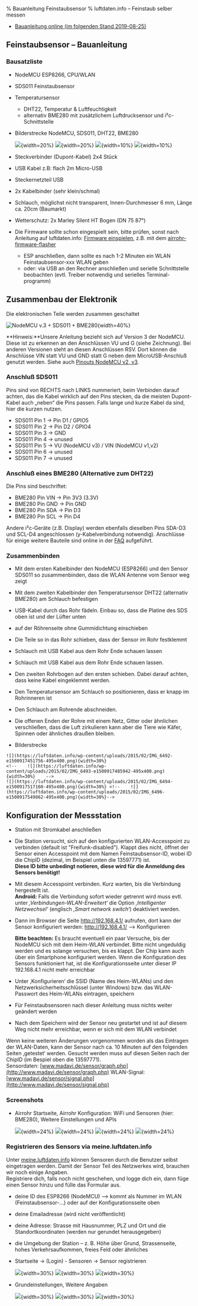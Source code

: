 % Bauanleitung Feinstaubsensor
% luftdaten.info – Feinstaub selber messen

* [Bauanleitung online (im folgenden Stand 2019-08-25)](https://luftdaten.info/feinstaubsensor-bauen/)

<!--
* [3. Zusammenbau der Elektronik][2]
* [4. Messstation fertigstellen][3]
* [5. Konfiguration der Messstation][4]
-->

## Feinstaubsensor – Bauanleitung

### Bausatzliste

* NodeMCU ESP8266, CPU/WLAN 
* SDS011 Feinstaubsensor
* Temperatursensor 
    * DHT22, Temperatur & Luftfeuchtigkeit 
    * alternativ BME280 mit zusätzlichem Luftdrucksensor und i²c-Schnittstelle

* Bilderstrecke NodeMCU, SDS011, DHT22, BME280
    
    ![](https://luftdaten.info/wp-content/uploads/2018/02/Foto_NodeMCU-300x235.jpg){width=20%}
    ![](https://luftdaten.info/wp-content/uploads/2018/02/Foto_SDS011-300x261.jpg){width=20%}
    ![](https://luftdaten.info/wp-content/uploads/2018/02/Foto_DHT22-245x300.jpg){width=10%}
    ![](img/sensor_bme280.jpg){width=10%}
* Steckverbinder (Dupont-Kabel) 2x4 Stück
* USB Kabel z.B: flach 2m Micro-USB
* Steckernetzteil USB
* 2x Kabelbinder (sehr klein/schmal)
* Schlauch, möglichst nicht transparent, Innen-Durchmesser 6 mm, Länge ca. 20cm (Baumarkt)
* Wetterschutz: 2x Marley Silent HT Bogen (DN 75 87°)
* Die Firmware sollte schon eingespielt sein, bitte prüfen, sonst nach Anleitung auf luftdaten.info: [Firmware einspielen](https://luftdaten.info/feinstaubsensor-bauen/#firmware-einspielen), z.B. mit dem [airrohr-firmware-flasher](https://github.com/opendata-stuttgart/airrohr-firmware-flasher)
    * ESP anschließen, dann sollte es nach 1-2 Minuten ein WLAN Feinstaubsensor-xxx WLAN geben
    * oder: via USB an den Rechner anschließen und serielle Schnittstelle beobachten (evtl. Treiber notwendig und serielles Terminal-programm)

## Zusammenbau der Elektronik

Die elektronischen Teile werden zusammen geschaltet

<!--
![nodemcu-v3-schaltplan-sds011](https://luftdaten.info/wp-content/uploads/2015/02/nodemcu-v3-schaltplan-sds011.jpg){width=30%}
-->

![NodeMCU v.3 + SDS011 + BME280](img/airrohr_connection_sds011_bme280.png){width=40%}

**Hinweis:**Unsere Anleitung bezieht sich auf Version 3 der NodeMCU. Diese ist zu erkennen an den Anschlüssen VU und G (siehe Zeichnung). Bei anderen Versionen steht an diesen Anschlüssen RSV. Dort können die Anschlüsse VIN statt VU und GND statt G neben dem MicroUSB-Anschluß genutzt werden. Siehe auch [Pinouts NodeMCU v2, v3](https://github.com/opendata-stuttgart/meta/wiki/Pinouts-NodeMCU-v2,-v3).

### Anschluß SDS011

Pins sind von RECHTS nach LINKS nummeriert, beim Verbinden darauf achten, das die Kabel wirklich auf den Pins stecken, da die meisten Dupont-Kabel auch „neben“ die Pins passen. Falls lange und kurze Kabel da sind, hier die kurzen nutzen.

* SDS011 Pin 1 -> Pin D1 / GPIO5  
* SDS011 Pin 2 -> Pin D2 / GPIO4  
* SDS011 Pin 3 -> GND  
* SDS011 Pin 4 -> unused  
* SDS011 Pin 5 -> VU (NodeMCU v3) / VIN (NodeMCU v1,v2)  
* SDS011 Pin 6 -> unused  
* SDS011 Pin 7 -> unused

<!--
### Anschluß des DHT22

Pins sind von LINKS nach RECHTS nummeriert, Vorderseite ist das „Gitter“  

* DHT22 Pin 1 -> Pin 3V3 (3.3V)  
* DHT22 Pin 2 -> Pin D7 (GPIO13)  
* DHT22 Pin 3 -> unused  
* DHT22 Pin 4 -> Pin GND
-->

### Anschluß eines BME280 (Alternative zum DHT22)

Die Pins sind beschriftet:

* BME280 Pin VIN -> Pin 3V3 (3.3V)  
* BME280 Pin GND -> Pin GND
* BME280 Pin SDA -> Pin D3  
* BME280 Pin SCL -> Pin D4  

Andere i²c-Geräte (z.B. Display) werden ebenfalls dieselben Pins SDA-D3 und SCL-D4 angeschlossen (y-Kabelverbindung notwendig). Anschlüsse für einige weitere Bauteile sind online in der [FAQ](https://luftdaten.info/faq/) aufgeführt.

### Zusammenbinden

* Mit dem ersten Kabelbinder den NodeMCU (ESP8266) und den Sensor SDS011 so zusammenbinden, dass die WLAN Antenne vom Sensor weg zeigt 
* Mit dem zweiten Kabelbinder den Temperatursensor DHT22 (alternativ BME280) am Schlauch befestigen 
* USB-Kabel durch das Rohr fädeln. Einbau so, dass die Platine des SDS oben ist und der Lüfter unten 
* auf der Röhrenseite ohne Gummidichtung einschieben 
* Die Teile so in das Rohr schieben, dass der Sensor im Rohr festklemmt 
* Schlauch mit USB Kabel aus dem Rohr Ende schauen lassen 
* Schlauch mit USB Kabel aus dem Rohr Ende schauen lassen.
* Den zweiten Rohrbogen auf den ersten schieben. Dabei darauf achten, dass keine Kabel eingeklemmt werden.
* Den Temperatursensor am Schlauch so positionieren, dass er knapp im Rohrinneren ist
* Den Schlauch am Rohrende abschneiden.
* Die offenen Enden der Rohre mit einem Netz, Gitter oder ähnlichen verschließen, dass die Luft zirkulieren kann aber die Tiere wie Käfer, Spinnen oder ähnliches draußen bleiben.

* Bilderstrecke 
<!--    ![](https://luftdaten.info/wp-content/uploads/2015/02/IMG_6490-e1500917420519-495x400.png){width=30%}
    ![](https://luftdaten.info/wp-content/uploads/2015/02/IMG_6491-495x400.png){width=30%}-->
    
    ![](https://luftdaten.info/wp-content/uploads/2015/02/IMG_6492-e1500917451756-495x400.png){width=30%}
    <!--    ![](https://luftdaten.info/wp-content/uploads/2015/02/IMG_6493-e1500917485942-495x400.png){width=30%}    -->
    ![](https://luftdaten.info/wp-content/uploads/2015/02/IMG_6494-e1500917517160-495x400.png){width=30%} <!--    ![](https://luftdaten.info/wp-content/uploads/2015/02/IMG_6496-e1500917549862-495x400.png){width=30%}-->

## Konfiguration der Messstation

* Station mit Stromkabel anschließen
* Die Station versucht, sich auf den konfigurierten WLAN-Accesspoint zu verbinden (default ist "Freifunk-disabled"). Klappt dies nicht, öffnet der Sensor einen Accesspoint mit dem Namen Feinstaubsensor-ID, wobei ID die ChipID (dezimal, im Beispiel unten die 13597771) ist.  
**Diese ID bitte unbedingt notieren, diese wird für die Anmeldung des Sensors benötigt!**
* Mit diesem Accesspoint verbinden. Kurz warten, bis die Verbindung hergestellt ist.  
**Android:** Falls die Verbindung sofort wieder getrennt wird muss evtl. unter _‚Verbindungen-WLAN-Erweitert‘_ die Option _‚Intelligenter Netzwechsel‘_ (englisch _‚Smart network switch‘_) deaktiviert werden.
* Dann im Browser die Seite http://192.168.4.1/ aufrufen, dort kann der Sensor konfiguriert werden: http://192.168.4.1/ –> Konfigurieren 

    **Bitte beachten:** Es braucht eventuell ein paar Versuche, bis der NodeMCU sich mit dem Heim-WLAN verbindet. Bitte nicht ungeduldig werden und es solange versuchen, bis es klappt. Der Chip kann auch über ein Smartphone konfiguriert werden. Wenn die Konfiguration des Sensors funktioniert hat, ist die Konfigurationsseite unter dieser IP 192.168.4.1 nicht mehr erreichbar 
    <!--Beispiel: Ansicht der Sensors als Router mit der Nummer des ESP8266-->
* Unter ‚Konfigurieren‘ die SSID (Name des Heim-WLANs) und den Netzwerksicherheitsschlüssel (unter Windows) bzw. das WLAN-Passwort des Heim-WLANs eintragen, speichern
* Für Feinstaubsensoren nach dieser Anleitung muss nichts weiter geändert werden
* Nach dem Speichern wird der Sensor neu gestartet und ist auf diesem Weg nicht mehr erreichbar, wenn er sich mit dem WLAN verbindet

Wenn keine weiteren Änderungen vorgenommen worden als das Eintragen der WLAN-Daten, kann der Sensor nach ca. 10 Minuten auf den folgenden Seiten ‚getestet‘ werden. Gesucht werden muss auf diesen Seiten nach der ChipID (im Bespiel oben die 13597771).  
Sensordaten: [www.madavi.de/sensor/graph.php](http://www.madavi.de/sensor/graph.php) 
WLAN-Signal: [www.madavi.de/sensor/signal.php](http://www.madavi.de/sensor/signal.php)

### Screenshots

* Airrohr Startseite, Airrohr Konfiguration: WiFi und Sensoren (hier: BME280), Weitere Einstellungen und APIs

    ![](luftdaten-screenshots/airrohr_config_initial_en.png){width=24%}
    ![](luftdaten-screenshots/airrohr_config_startpage_en_en.png){width=24%}
    ![](luftdaten-screenshots/airrohr_config_wifi_sensor_bme280_en.png){width=24%}
    ![](luftdaten-screenshots/airrohr_config_more_api_en.png){width=24%}

### Registrieren des Sensors via meine.luftdaten.info

Unter [meine.luftdaten.info](https://meine.luftdaten.info/) können Sensoren durch die Benutzer selbst eingetragen werden. Damit der Sensor Teil des Netzwerkes wird, brauchen wir noch einige Angaben.  
Registriere dich, falls noch nicht geschehen, und logge dich ein, dann füge einen Sensor hinzu und fülle das Formular aus.

* deine ID des ESP8266 (NodeMCU) –> kommt als Nummer im WLAN (Feinstaubsensor-…) oder auf der Konfigurationsseite oben
* deine Emailadresse (wird nicht veröffentlicht)
* deine Adresse: Strasse mit Hausnummer, PLZ und Ort und die Standortkoordinaten (werden nur gerundet herausgegeben)
* die Umgebung der Station – z. B. Höhe über Grund, Strassenseite, hohes Verkehrsaufkommen, freies Feld oder ähnliches

* Startseite -> (Login) - Sensoren -> Sensor registrieren

    ![](luftdaten-screenshots/meine_luftdaten_webpage_de.png){width=30%}
    ![](luftdaten-screenshots/meine_luftdaten_mysensors_de.png){width=30%}
    ![](luftdaten-screenshots/meine_luftdaten_register_sensor_de.png){width=30%}
* Grundeinstellungen, Weitere Angaben

    ![](luftdaten-screenshots/meine_luftdaten_node_settings_base_de.png){width=30%}
    ![](luftdaten-screenshots/meine_luftdaten_node_settings_additional_de.png){width=30%}
    ![](luftdaten-screenshots/meine_luftdaten_node_settings_location_de.png){width=30%}

